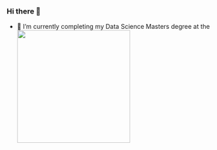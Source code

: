 ### Hi there 👋


- 🔭 I’m currently completing my Data Science Masters degree at the <a href= https://www.sandiego.edu ><img src = "https://www.sandiego.edu/assets/global/images/logos/logo-usd.png" width = 256px> 



<!--
**zalvatore/zalvatore** is a ✨ _special_ ✨ repository because its `README.md` (this file) appears on your GitHub profile.

Here are some ideas to get you started:

- 🔭 I’m currently working on ...
- 🌱 I’m currently learning ...
- 👯 I’m looking to collaborate on ...
- 🤔 I’m looking for help with ...
- 💬 Ask me about ...
- 📫 How to reach me: ...
- 😄 Pronouns: ...
- ⚡ Fun fact: ...
-->
